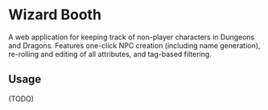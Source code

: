 # Wizard Booth

A web application for keeping track of non-player characters in Dungeons and Dragons. Features one-click NPC creation (including name generation), re-rolling and editing of all attributes, and tag-based filtering.

## Usage

(TODO)
